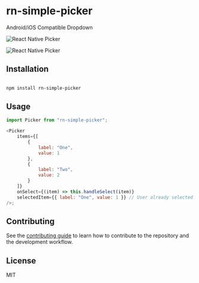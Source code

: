 # rn-simple-picker

Android/iOS Compatible Dropdown

![React Native Picker](https://i.ibb.co/0XdD9fn/IMG-1619-portrait.png)

![React Native Picker](https://i.ibb.co/zX8DPC6/ezgif-4-431f2dae8a.gif)

## Installation

```sh

npm install rn-simple-picker

```

## Usage

```js
import Picker from "rn-simple-picker";

<Picker
    items={[
        {
            label: "One",
            value: 1
        },
        {
            label: "Two",
            value: 2
        }
    ]}
    onSelect={(item) => this.handleSelect(item)}
    selectedItem={{ label: "One", value: 1 }} // User already selected item
/>;
```

## Contributing

See the [contributing guide](CONTRIBUTING.md) to learn how to contribute to the repository and the development workflow.

## License

MIT
